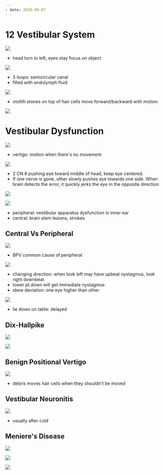 ```yaml
---
- date: 2020-09-07
---
```


# 12 Vestibular System

![](https://photos.thisispiggy.com/file/wikiFiles/6zCg7Ae.jpg)

- head turn to left, eyes stay focus on object

![](https://photos.thisispiggy.com/file/wikiFiles/LBgFLWk.jpg)

- 3 loops: semicircular canal
- filled with endolymph fluid

![](https://photos.thisispiggy.com/file/wikiFiles/jVsGJmT.jpg)

- otolith stones on top of hair cells move forward/backward with motion

![](https://photos.thisispiggy.com/file/wikiFiles/geGRNvG.jpg)

# Vestibular Dysfunction

![](https://photos.thisispiggy.com/file/wikiFiles/1k0lpsH.jpg)

- vertigo: motion when there's no movement

![](https://photos.thisispiggy.com/file/wikiFiles/pPUUZzW.jpg)

- 2 CN 8 pushing eye toward middle of head, keep eye centered.
- If one nerve is gone, other slowly pushes eye towards one side. When brain detects the error, it quickly jerks the eye in the opposite direction

![](https://photos.thisispiggy.com/file/wikiFiles/At8HCTj.jpg)

![](https://photos.thisispiggy.com/file/wikiFiles/xz7N3gy.jpg)

- peripheral: vestibular apparatus dysfunction in inner ear
- central: brain stem lesions, strokes

## Central Vs Peripheral

![](https://photos.thisispiggy.com/file/wikiFiles/2les7QR.jpg)

- BPV common cause of peripheral

![](https://photos.thisispiggy.com/file/wikiFiles/KEripnf.jpg)

- changing direction: when look left may have upbeat nystagmus, look right downbeat
- lower pt down will get immediate nystagmus
- skew deviation: one eye higher than other

![](https://photos.thisispiggy.com/file/wikiFiles/N5qjAjJ.jpg)

- lie down on table: delayed

## Dix-Hallpike

![](https://photos.thisispiggy.com/file/wikiFiles/SNi5sRl.jpg)

![](https://photos.thisispiggy.com/file/wikiFiles/IBU3wFP.jpg)

## Benign Positional Vertigo

![](https://photos.thisispiggy.com/file/wikiFiles/PVYpCfs.jpg)

- debris moves hair cells when they shouldn't be moved

## Vestibular Neuronitis

![](https://photos.thisispiggy.com/file/wikiFiles/GZ6UfS6.jpg)

- usually after cold

## Meniere's Disease

![](https://photos.thisispiggy.com/file/wikiFiles/AKkY2cq.jpg)

![](https://photos.thisispiggy.com/file/wikiFiles/8pCs51Q.jpg)

![](https://photos.thisispiggy.com/file/wikiFiles/V99jXX4.jpg)
